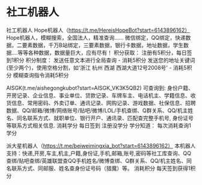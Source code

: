 # 社工机器人
社工机器人
Hope机器人（https://t.me/HereisHopeBot?start=6143896162）
Hope机器人，模糊搜索，全国法人，精准查询......
微信绑定，QQ绑定，快递数据，二要素数据，千万B站绑定，三要素数据，银行卡数据，地址数据，学生数据....等等各种数据，数据量巨大，应有尽有！
积分获取：
注册有5积分，每日签到1积分
积分制度：
发送任意文本进行全局查询 - 消耗5积分
发送您的地址关键词(至少两个)，使用空格分割，如'浙江 杭州 西湖 西湖大道12号2008号' - 消耗5积分
模糊查询指令消耗5积分

AISGK(t.me/aishegongkubot?start=AISGK_VK3K5QB2)
可查询到: 身份户籍、开房记录、企业信息、事业单位、贷款记录、车牌车主、电话机主、学籍信息、收货信息、常用密码、外卖订单、通讯记录、网购记录、游戏数据、社保信息、招聘数据、QQ/邮箱/微博/网络账号/贴吧/微博/LOL/手机查绑、Q群关系、QQ/机主姓名、同名联系方式、就职单位、银行开户、通讯录、匹配查完整手机号, 身份证号等联系方式相关信息.
消耗学分
每日签到
注册没学分
学分知道：
每次消耗查询1学分

派大星机器人（https://t.me/beiweimingxia_bot?start=6143896162）
本机器人支持：快递,开房,车主,机主,户籍,身份证,手机,邮箱,账号,密码等社工库查询、QQ查绑/贴吧查绑/英雄联盟查QQ手机姓名/微博查绑、Q群关系、QQ/机主姓名、同名联系方式、同邮服、姓名查身份证号码（猎魔）等。
消耗积分
每天签到获得1积分
